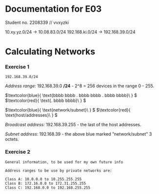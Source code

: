# Documentation for E03

Student no. 2208339  // vvxyzki

10.xy.yz.0/24     ->     10.08.83.0/24
192.168.ki.0/24   ->     192.168.39.0/24

# Calculating Networks

### Exercise 1
```
192.168.39.0/24
```
*Address range:* 192.168.39.0 **/24**  -  2^8 = 256 devices in the range 0 - 255.

$`\textcolor{blue}{ \text{bbbb bbbb . bbbb bbbb . bbbb bbbb}\  } `$ $`\textcolor{red}{ \text{. bbbb bbbb}\  } `$

$`\textcolor{blue}{ \text{network/subnet}\  } `$ $`\textcolor{red}{ \text{host/addresses}\  } `$

*Broadcast address:* 192.168.39.255 - the last of the host addresses.

*Subnet address:* 192.168.39 - the above blue marked "network/subnet" 3 octets. 

### Exercise 2

```
General information, to be used for my own future info

Address ranges to be use by private networks are:

Class A: 10.0.0.0 to 10.255.255.255
Class B: 172.16.0.0 to 172.31.255.255
Class C: 192.168.0.0 to 192.168.255.255
```